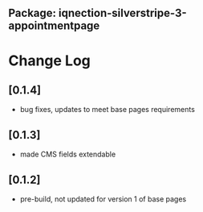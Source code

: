 ## Package: iqnection-silverstripe-3-appointmentpage
# Change Log

## [0.1.4]
- bug fixes, updates to meet base pages requirements

## [0.1.3]
- made CMS fields extendable

## [0.1.2]
- pre-build, not updated for version 1 of base pages